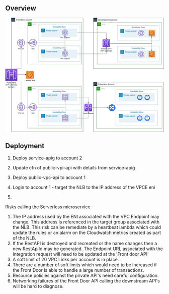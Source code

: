 ## Overview
![./images/api-front-door-overview.pdf](./images/api-front-door-overview.jpg)
## Deployment
1. Deploy service-apig to account 2
1. Update cfn of public-vpi-api with details from service-apig
1. Deploy public-vpc-api to account 1

1. Login to account 1 - target the NLB to the IP address of the VPCE eni
1. 



Risks calling the Serverless microservice

1. The IP address used by the ENI associated with the VPC Endpoint may change. 
This address is referenced in the target group associated with the NLB. This risk can be remediate 
by a heartbeat lambda which could update the rules or an alarm on the Cloudwatch metrics created as 
part of the NLB.
1. If the RestAPI is destroyed and recreated or the name changes then a new RestApiId may be generated.
The Endpoint URL associated with the Integration request will need to be updated at the 'Front door API' 
1. A soft limit of 20 VPC Links per account is in place. 
1. There are a number of soft limits which would need to be increased if the Front Door is
able to handle a large number of transactions.
1. Resource policies against the private API's need careful configuration.
1. Networking failures of the Front Door API calling the downstream API's will be hard to diagnose.
 
